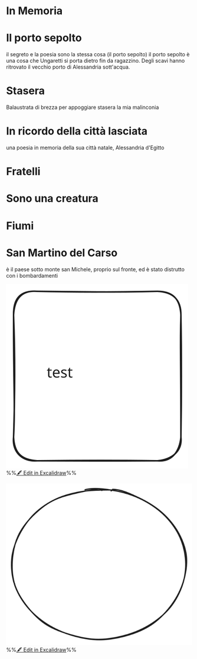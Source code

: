 # In Memoria

# Il porto sepolto
il segreto e la poesia sono la stessa cosa (il porto sepolto)
il porto sepolto è una cosa che Ungaretti si porta dietro fin da ragazzino. Degli scavi hanno ritrovato il vecchio porto di Alessandria sott'acqua.
# Stasera
Balaustrata di brezza
per appoggiare stasera
la mia malinconia
# In ricordo della città lasciata
una poesia in memoria della sua città natale, Alessandria d'Egitto
# Fratelli

# Sono una creatura

# Fiumi

# San Martino del Carso
è il paese sotto monte san Michele, proprio sul fronte, ed è stato distrutto con i bombardamenti

![](Excalidraw/Il%20porto%20sepolto%202024-04-30%2010.39.53.excalidraw.svg)
%%[🖋 Edit in Excalidraw](Excalidraw/Il%20porto%20sepolto%202024-04-30%2010.39.53.excalidraw.md)%%

![](Excalidraw/Il%20porto%20sepolto%202024-04-30%2010.42.58.excalidraw.svg)
%%[🖋 Edit in Excalidraw](Excalidraw/Il%20porto%20sepolto%202024-04-30%2010.42.58.excalidraw.md)%%